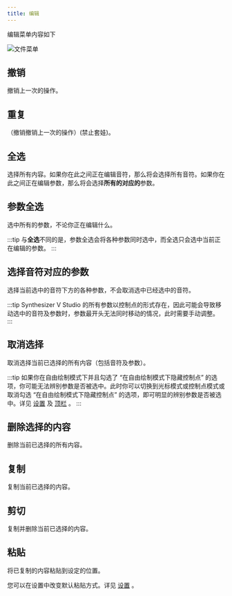 ```yaml
---
title: 编辑
---
```

编辑菜单内容如下

![文件菜单](/docs/main_docs/menu/edit/1.png)

## 撤销

撤销上一次的操作。

## 重复

（撤销撤销上一次的操作）(禁止套娃)。

## 全选

选择所有内容。如果你在此之间正在编辑音符，那么将会选择所有音符。如果你在此之间正在编辑参数，那么将会选择**所有的对应的**参数。

## 参数全选

选中所有的参数，不论你正在编辑什么。

:::tip
与**全选**不同的是，参数全选会将各种参数同时选中，而全选只会选中当前正在编辑的参数。
:::

## 选择音符对应的参数

选择当前选中的音符下方的各种参数，不会取消选中已经选中的音符。

:::tip
Synthesizer V Studio 的所有参数以控制点的形式存在，因此可能会导致移动选中的音符及参数时，参数最开头无法同时移动的情况，此时需要手动调整。
:::

## 取消选择

取消选择当前已选择的所有内容（包括音符及参数）。

:::tip
如果你在自由绘制模式下并且勾选了 “在自由绘制模式下隐藏控制点” 的选项，你可能无法辨别参数是否被选中。此时你可以切换到光标模式或控制点模式或取消勾选 “在自由绘制模式下隐藏控制点” 的选项，即可明显的辨别参数是否被选中。详见 [设置](../sidebar/settings.md) 及 [顶栏](../parameters/top.md) 。
:::

## 删除选择的内容

删除当前已选择的所有内容。

## 复制

复制当前已选择的内容。

## 剪切

复制并删除当前已选择的内容。

## 粘贴

将已复制的内容粘贴到设定的位置。

您可以在设置中改变默认粘贴方式。详见 [设置](../sidebar/settings.md) 。